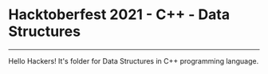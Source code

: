 # Hacktoberfest 2021 - C++ - Data Structures
___
Hello Hackers! It's folder for Data Structures in C++ programming language.